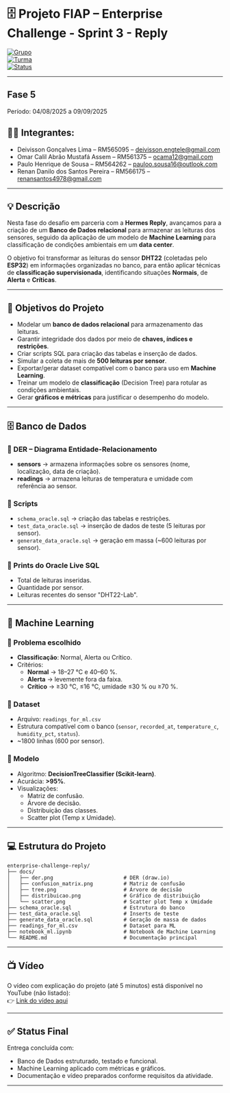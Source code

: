 # 🗄️ Projeto FIAP – Enterprise Challenge - Sprint 3 - Reply

[![Grupo](https://img.shields.io/badge/Grupo-56-green)]()  
[![Turma](https://img.shields.io/badge/Turma-1TIAOB%2F2025-blue)]()  
[![Status](https://img.shields.io/badge/Status-Concluído-success)]()  

---  
## Fase 5  
Período: 04/08/2025 a 09/09/2025  

## 👨‍🎓 Integrantes:  
- Deivisson Gonçalves Lima – RM565095 – [deivisson.engtele@gmail.com](mailto:deivisson.engtele@gmail.com)  
- Omar Calil Abrão Mustafá Assem – RM561375 – [ocama12@gmail.com](mailto:ocama12@gmail.com)  
- Paulo Henrique de Sousa – RM564262 – [pauloo.sousa16@outlook.com](mailto:pauloo.sousa16@outlook.com)  
- Renan Danilo dos Santos Pereira – RM566175 – [renansantos4978@gmail.com](mailto:renansantos4978@gmail.com)  

---  

## 💡 Descrição  

Nesta fase do desafio em parceria com a **Hermes Reply**, avançamos para a criação de um **Banco de Dados relacional** para armazenar as leituras dos sensores, seguido da aplicação de um modelo de **Machine Learning** para classificação de condições ambientais em um **data center**.  

O objetivo foi transformar as leituras do sensor **DHT22** (coletadas pelo **ESP32**) em informações organizadas no banco, para então aplicar técnicas de **classificação supervisionada**, identificando situações **Normais**, de **Alerta** e **Críticas**.  

---  

## 🎯 Objetivos do Projeto  

* Modelar um **banco de dados relacional** para armazenamento das leituras.  
* Garantir integridade dos dados por meio de **chaves, índices e restrições**.  
* Criar scripts SQL para criação das tabelas e inserção de dados.  
* Simular a coleta de mais de **500 leituras por sensor**.  
* Exportar/gerar dataset compatível com o banco para uso em **Machine Learning**.  
* Treinar um modelo de **classificação** (Decision Tree) para rotular as condições ambientais.  
* Gerar **gráficos e métricas** para justificar o desempenho do modelo.  

---  

## 🗄️ Banco de Dados  

### 🔹 DER – Diagrama Entidade-Relacionamento  

- **sensors** → armazena informações sobre os sensores (nome, localização, data de criação).  
- **readings** → armazena leituras de temperatura e umidade com referência ao sensor.  

### 🔹 Scripts  
- `schema_oracle.sql` → criação das tabelas e restrições.  
- `test_data_oracle.sql` → inserção de dados de teste (5 leituras por sensor).  
- `generate_data_oracle.sql` → geração em massa (~600 leituras por sensor).  

### 🔹 Prints do Oracle Live SQL  
- Total de leituras inseridas.  
- Quantidade por sensor.  
- Leituras recentes do sensor "DHT22-Lab".  

---  

## 🧠 Machine Learning  

### 🔹 Problema escolhido  
- **Classificação**: Normal, Alerta ou Crítico.  
- Critérios:  
  - **Normal** → 18–27 °C e 40–60 %.  
  - **Alerta** → levemente fora da faixa.  
  - **Crítico** → ≥30 °C, ≤16 °C, umidade ≤30 % ou ≥70 %.  

### 🔹 Dataset  
- Arquivo: `readings_for_ml.csv`  
- Estrutura compatível com o banco (`sensor`, `recorded_at`, `temperature_c`, `humidity_pct`, `status`).  
- ~1800 linhas (600 por sensor).  

### 🔹 Modelo  
- Algoritmo: **DecisionTreeClassifier (Scikit-learn)**.  
- Acurácia: **>95%**.  
- Visualizações:  
  - Matriz de confusão.  
  - Árvore de decisão.  
  - Distribuição das classes.  
  - Scatter plot (Temp x Umidade).  

---  

## 💻 Estrutura do Projeto  

```
enterprise-challenge-reply/
├── docs/
│   ├── der.png                       # DER (draw.io)
│   ├── confusion_matrix.png          # Matriz de confusão
│   ├── tree.png                      # Árvore de decisão
│   ├── distribuicao.png              # Gráfico de distribuição
│   └── scatter.png                   # Scatter plot Temp x Umidade
├── schema_oracle.sql                 # Estrutura do banco
├── test_data_oracle.sql              # Inserts de teste
├── generate_data_oracle.sql          # Geração de massa de dados
├── readings_for_ml.csv               # Dataset para ML
├── notebook_ml.ipynb                 # Notebook de Machine Learning
└── README.md                         # Documentação principal
```  

---  

## 📺 Vídeo  

O vídeo com explicação do projeto (até 5 minutos) está disponível no YouTube (não listado):  
👉 [Link do vídeo aqui](https://youtu.be/osxKi5AvWt0)  

---  

## ✅ Status Final  

Entrega concluída com:
- Banco de Dados estruturado, testado e funcional.  
- Machine Learning aplicado com métricas e gráficos.  
- Documentação e vídeo preparados conforme requisitos da atividade.  

---  
